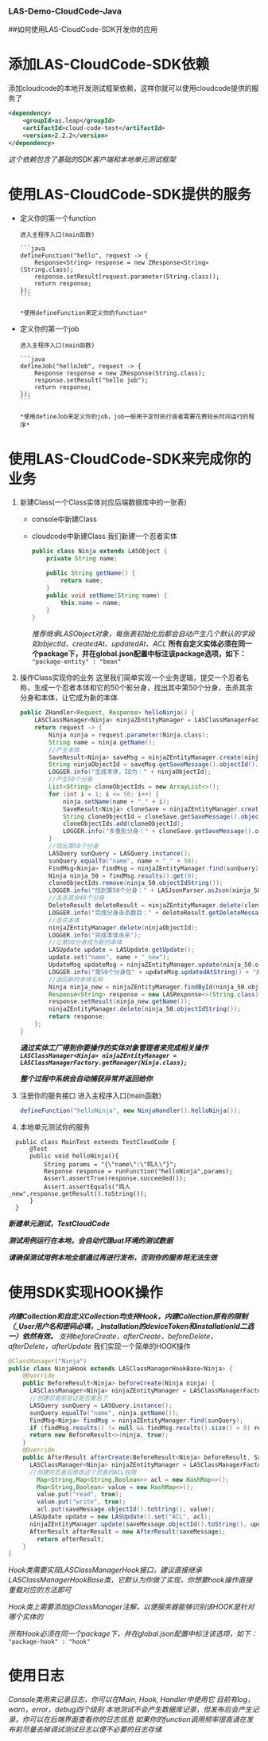 ### LAS-Demo-CloudCode-Java

##如何使用LAS-CloudCode-SDK开发你的应用

# 添加LAS-CloudCode-SDK依赖

添加cloudcode的本地开发测试框架依赖，这样你就可以使用cloudcode提供的服务了

```xml
<dependency>
    <groupId>as.leap</groupId>
    <artifactId>cloud-code-test</artifactId>
    <version>2.2.2</version>
</dependency>
```

*这个依赖包含了基础的SDK客户端和本地单元测试框架*
    
# 使用LAS-CloudCode-SDK提供的服务

- 定义你的第一个function

      进入主程序入口(main函数)
      
      ```java
      defineFunction("hello", request -> {
          Response<String> response = new ZResponse<String>(String.class);
          response.setResult(request.parameter(String.class));
          return response;
      });
      ```
         
      *使用defineFunction来定义你的function*
  
- 定义你的第一个job

      进入主程序入口(main函数)
      
      ```java
      defineJob("helloJob", request -> {
          Response response = new ZResponse(String.class);
          response.setResult("hello job");
          return response;
      });
      ```
      
      *使用defineJob来定义你的job，job一般用于定时执行或者需要花费较长时间运行的程序*

# 使用LAS-CloudCode-SDK来完成你的业务
1. 新建Class(一个Class实体对应后端数据库中的一张表)
    + console中新建Class
    + cloudcode中新建Class
        我们新建一个忍者实体
        
        ```java
        public class Ninja extends LASObject {
            private String name;
        
            public String getName() {
                return name;
            }
            public void setName(String name) {
                this.name = name;
            }
        }
        ```
        
        *推荐继承LASObject对象，每张表初始化后都会自动产生几个默认的字段如objectId、createdAt、updatedAt、ACL*
        **所有自定义实体必须在同一个package下，并在global.json配置中标注该package选项，如下：**
        `"package-entity" : "bean"`
2. 操作Class实现你的业务
    这里我们简单实现一个业务逻辑，提交一个忍者名称，生成一个忍者本体和它的50个影分身，找出其中第50个分身，击杀其余分身和本体，让它成为新的本体

    ```java
    public ZHandler<Request, Response> helloNinja() {
        LASClassManager<Ninja> ninjaZEntityManager = LASClassManagerFactory.getManager(Ninja.class);
        return request -> {
            Ninja ninja = request.parameter(Ninja.class);
            String name = ninja.getName();
            //产生本体
            SaveResult<Ninja> saveMsg = ninjaZEntityManager.create(ninja);
            String ninjaObjectId = saveMsg.getSaveMessage().objectId().toString();
            LOGGER.info("生成本体，ID为：" + ninjaObjectId);
            //产生50个分身
            List<String> cloneObjectIds = new ArrayList<>();
            for (int i = 1; i <= 50; i++) {
                ninja.setName(name + "_" + i);
                SaveResult<Ninja> cloneSave = ninjaZEntityManager.create(ninja);
                String cloneObjectId = cloneSave.getSaveMessage().objectId().toString();
                cloneObjectIds.add(cloneObjectId);
                LOGGER.info("多重影分身：" + cloneSave.getSaveMessage().objectId().toString());
            }
            //找出第50个分身
            LASQuery sunQuery = LASQuery.instance();
            sunQuery.equalTo("name", name + "_" + 50);
            FindMsg<Ninja> findMsg = ninjaZEntityManager.find(sunQuery);
            Ninja ninja_50 = findMsg.results().get(0);
            cloneObjectIds.remove(ninja_50.objectIdString());
            LOGGER.info("找到第50个分身：" + LASJsonParser.asJson(ninja_50));
            //击杀其余49个分身
            DeleteResult deleteResult = ninjaZEntityManager.delete(cloneObjectIds.toArray(new String[cloneObjectIds.size()]));
            LOGGER.info("完成分身击杀数目：" + deleteResult.getDeleteMessage().number());
            //击杀本体
            ninjaZEntityManager.delete(ninjaObjectId);
            LOGGER.info("完成本体击杀");
            //让第50分身成为新的本体
            LASUpdate update = LASUpdate.getUpdate();
            update.set("name", name + "_new");
            UpdateMsg updateMsg = ninjaZEntityManager.update(ninja_50.objectIdString(), update);
            LOGGER.info("第50个分身在" + updateMsg.updatedAtString() + "成为新的本体");
            //返回新的本体名称
            Ninja ninja_new = ninjaZEntityManager.findById(ninja_50.objectIdString());
            Response<String> response = new LASResponse<>(String.class);
            response.setResult(ninja_new.getName());
            ninjaZEntityManager.delete(ninja_50.objectIdString());
            return response;
        };
    }
    ```

    ***通过实体工厂得到你要操作的实体对象管理者来完成相关操作
    `LASClassManager<Ninja> ninjaZEntityManager = LASClassManagerFactory.getManager(Ninja.class);`***
    
    ***整个过程中系统会自动捕获异常并返回给你***        
3. 注册你的服务接口
    进入主程序入口(main函数)

    ```java
    defineFunction("helloNinja", new NinjaHandler().helloNinja());
    ```
    
4. 本地单元测试你的服务

  ```
    public class MainTest extends TestCloudCode {
        @Test
        public void helloNinja(){
            String params = "{\"name\":\"鸣人\"}";
            Response response = runFunction("helloNinja",params);
            Assert.assertTrue(response.succeeded());
            Assert.assertEquals("鸣人_new",response.getResult().toString());
        }
    }
  ```

  ***新建单元测试，TestCloudCode***
  
  ***测试用例运行在本地，会自动代理uat环境的测试数据***
  
  ***请确保测试用例本地全部通过再进行发布，否则你的服务将无法生效***

# 使用SDK实现HOOK操作
***内建Collection和自定义Collection均支持Hook，内建Collection原有的限制（_User用户名和密码必填，_Installation的deviceToken和installationId二选一）依然有效。***
*支持beforeCreate，afterCreate，beforeDelete，afterDelete，afterUpdate*
我们实现一个简单的HOOK操作

```java
@ClassManager("Ninja")
public class NinjaHook extends LASClassManagerHookBase<Ninja> {
    @Override
    public BeforeResult<Ninja> beforeCreate(Ninja ninja) {
      LASClassManager<Ninja> ninjaZEntityManager = LASClassManagerFactory.getManager(Ninja.class);
      //创建忍者前验证是否重名了
      LASQuery sunQuery = LASQuery.instance();
      sunQuery.equalTo("name", ninja.getName());
      FindMsg<Ninja> findMsg = ninjaZEntityManager.find(sunQuery);
      if (findMsg.results() != null && findMsg.results().size() > 0) return new BeforeResult<>(ninja,false,"ninja name repeated");
      return new BeforeResult<>(ninja, true);
    }
    @Override
    public AfterResult afterCreate(BeforeResult<Ninja> beforeResult, SaveMsg saveMessage) {
      LASClassManager<Ninja> ninjaZEntityManager = LASClassManagerFactory.getManager(Ninja.class);
      //创建完忍者后修改这个忍者的ACL权限
        Map<String,Map<String,Boolean>> acl = new HashMap<>();
        Map<String,Boolean> value = new HashMap<>();
        value.put("read", true);
        value.put("write", true);
        acl.put(saveMessage.objectId().toString(), value);
      LASUpdate update = new LASUpdate().set("ACL", acl);
      ninjaZEntityManager.update(saveMessage.objectId().toString(), update);
      AfterResult afterResult = new AfterResult(saveMessage);
        return afterResult;
    }
}
```
    
*Hook类需要实现LASClassManagerHook接口，建议直接继承LASClassManagerHookBase类，它默认为你做了实现，你想要hook操作直接重载对应的方法即可*

*Hook类上需要添加@ClassManager注解，以便服务器能够识别该HOOK是针对哪个实体的*

*所有Hook必须在同一个package下，并在global.json配置中标注该选项，如下：*
`"package-hook" : "hook"`
    
# 使用日志
*Console类用来记录日志，你可以在Main, Hook, Handler中使用它*
*目前有log，warn，error，debug四个级别*
*本地测试不会产生数据库记录，但发布后会产生记录，你可以在后端界面查看你的日志信息*
*如果你的function调用频率很高请在发布前尽量去掉调试测试日志以便不必要的日志存储*